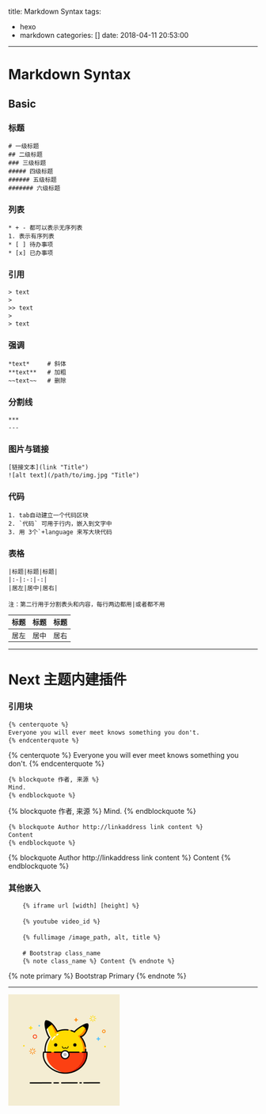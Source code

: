 title: Markdown Syntax
tags:
  - hexo
  - markdown
categories: []
date: 2018-04-11 20:53:00
---
# Markdown Syntax

## Basic

### 标题

    # 一级标题
    ## 二级标题
    ### 三级标题
    ##### 四级标题
    ###### 五级标题
    ####### 六级标题

### 列表

    * + - 都可以表示无序列表
    1. 表示有序列表
    * [ ] 待办事项
    * [x] 已办事项

### 引用

    > text
    >
    >> text
    >
    > text

<!-- more -->

### 强调

    *text*     # 斜体
    **text**   # 加粗
    ~~text~~   # 删除

### 分割线

    ***
    ---

### 图片与链接

    [链接文本](link "Title")
    ![alt text](/path/to/img.jpg "Title")

### 代码

    1. tab自动建立一个代码区块
    2. `代码` 可用于行内，嵌入到文字中
    3. 用 3个`+language 来写大块代码

### 表格

    |标题|标题|标题|
    |:-|:-:|-:|
    |居左|居中|居右|

    注：第二行用于分割表头和内容，每行两边都用|或者都不用
|标题|标题|标题|
|:-|-|-:|
|居左|居中|居右|


---


# Next 主题内建插件

### 引用块
```
{% centerquote %}
Everyone you will ever meet knows something you don't.
{% endcenterquote %}
```
{% centerquote %}
Everyone you will ever meet knows something you don't.
{% endcenterquote %}

```
{% blockquote 作者, 来源 %}
Mind.
{% endblockquote %}
```
{% blockquote 作者, 来源 %}
Mind.
{% endblockquote %}

```
{% blockquote Author http://linkaddress link content %}
Content
{% endblockquote %}
```
{% blockquote Author http://linkaddress link content %}
Content
{% endblockquote %}

### 其他嵌入

```text
    {% iframe url [width] [height] %}

    {% youtube video_id %}

    {% fullimage /image_path, alt, title %}

    # Bootstrap class_name
    {% note class_name %} Content {% endnote %}
```
{% note primary %} Bootstrap Primary {% endnote %}

***

![pikachu](/images/pikachu.png "pikapika")